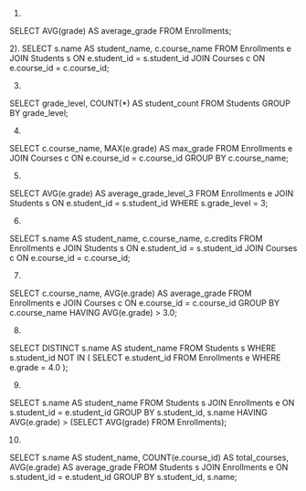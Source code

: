 1)
SELECT AVG(grade) AS average_grade
FROM Enrollments;

2).
SELECT s.name AS student_name, c.course_name
FROM Enrollments e
JOIN Students s ON e.student_id = s.student_id
JOIN Courses c ON e.course_id = c.course_id;

3)
SELECT grade_level, COUNT(*) AS student_count
FROM Students
GROUP BY grade_level;

4)
SELECT c.course_name, MAX(e.grade) AS max_grade
FROM Enrollments e
JOIN Courses c ON e.course_id = c.course_id
GROUP BY c.course_name;

5)
SELECT AVG(e.grade) AS average_grade_level_3
FROM Enrollments e
JOIN Students s ON e.student_id = s.student_id
WHERE s.grade_level = 3;

6)
SELECT s.name AS student_name, c.course_name, c.credits
FROM Enrollments e
JOIN Students s ON e.student_id = s.student_id
JOIN Courses c ON e.course_id = c.course_id;

7)
SELECT c.course_name, AVG(e.grade) AS average_grade
FROM Enrollments e
JOIN Courses c ON e.course_id = c.course_id
GROUP BY c.course_name
HAVING AVG(e.grade) > 3.0;

8)
SELECT DISTINCT s.name AS student_name
FROM Students s
WHERE s.student_id NOT IN (
    SELECT e.student_id
    FROM Enrollments e
    WHERE e.grade = 4.0
);

9)
SELECT s.name AS student_name
FROM Students s
JOIN Enrollments e ON s.student_id = e.student_id
GROUP BY s.student_id, s.name
HAVING AVG(e.grade) > (SELECT AVG(grade) FROM Enrollments);

10)
SELECT s.name AS student_name, COUNT(e.course_id) AS total_courses, AVG(e.grade) AS average_grade
FROM Students s
JOIN Enrollments e ON s.student_id = e.student_id
GROUP BY s.student_id, s.name;
